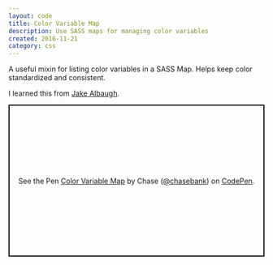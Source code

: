 ```yaml
---
layout: code
title: Color Variable Map
description: Use SASS maps for managing color variables
created: 2016-11-21
category: css
---
```


A useful mixin for listing color variables in a SASS Map. Helps keep color standardized and consistent.

I learned this from [Jake Albaugh](http://codepen.io/jakealbaugh/post/using-sass-functions-to-access-complex-variable-maps).

<p class="codepen" data-height="300" data-theme-id="21051" data-default-tab="css" data-user="chasebank" data-slug-hash="oYZPvg" data-editable="true" style="height: 300px; box-sizing: border-box; display: flex; align-items: center; justify-content: center; border: 2px solid black; margin: 1em 0; padding: 1em;" data-pen-title="Color Variable Map">
  <span>See the Pen <a href="https://codepen.io/chasebank/pen/oYZPvg/">
  Color Variable Map</a> by Chase (<a href="https://codepen.io/chasebank">@chasebank</a>)
  on <a href="https://codepen.io">CodePen</a>.</span>
</p>